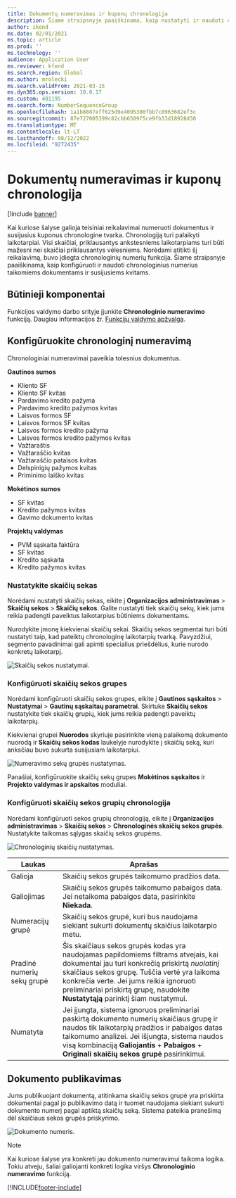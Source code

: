 ```yaml
---
title: Dokumentų numeravimas ir kuponų chronologija
description: Šiame straipsnyje paaiškinama, kaip nustatyti ir naudoti chronologinius numerius taikomiems dokumentams ir susijusiems kvitams.
author: ikond
ms.date: 02/01/2021
ms.topic: article
ms.prod: ''
ms.technology: ''
audience: Application User
ms.reviewer: kfend
ms.search.region: Global
ms.author: mrolecki
ms.search.validFrom: 2021-03-15
ms.dyn365.ops.version: 10.0.17
ms.custom: 401195
ms.search.form: NumberSequenceGroup
ms.openlocfilehash: 1a1b8887eff625d9e4095380fbb7c8963682ef3c
ms.sourcegitcommit: 87e727005399c82cbb6509f5ce9fb33d18928d30
ms.translationtype: MT
ms.contentlocale: lt-LT
ms.lasthandoff: 08/12/2022
ms.locfileid: "9272435"
---
```

# <a name="numbering-documents-and-vouchers-chronologically"></a>Dokumentų numeravimas ir kuponų chronologija

[!include [banner](../includes/banner.md)]


Kai kuriose šalyse galioja teisiniai reikalavimai numeruoti dokumentus ir susijusius kuponus chronologine tvarka. Chronologiją turi palaikyti laikotarpiai. Visi skaičiai, priklausantys ankstesniems laikotarpiams turi būti mažesni nei skaičiai priklausantys vėlesniems. Norėdami atitikti šį reikalavimą, buvo įdiegta chronologinių numerių funkcija. Šiame straipsnyje paaiškinama, kaip konfigūruoti ir naudoti chronologinius numerius taikomiems dokumentams ir susijusiems kvitams.

## <a name="prerequisites"></a>Būtinieji komponentai

Funkcijos valdymo darbo srityje įjunkite **Chronologinio numeravimo** funkciją. Daugiau informacijos žr. [Funkcijų valdymo apžvalga](../../fin-ops-core/fin-ops/get-started/feature-management/feature-management-overview.md).

## <a name="configure-chronological-numbering"></a>Konfigūruokite chronologinį numeravimą

Chronologiniai numeravimai paveikia tolesnius dokumentus.

**Gautinos sumos**
- Kliento SF
- Kliento SF kvitas
- Pardavimo kredito pažyma
- Pardavimo kredito pažymos kvitas
- Laisvos formos SF
- Laisvos formos SF kvitas
- Laisvos formos kredito pažyma
- Laisvos formos kredito pažymos kvitas
- Važtaraštis
- Važtaraščio kvitas
- Važtaraščio pataisos kvitas
- Delspinigių pažymos kvitas
- Priminimo laiško kvitas

**Mokėtinos sumos**
- SF kvitas
- Kredito pažymos kvitas
- Gavimo dokumento kvitas

**Projektų valdymas**
- PVM sąskaita faktūra
- SF kvitas
- Kredito sąskaita
- Kredito pažymos kvitas 

### <a name="define-number-sequences"></a>Nustatykite skaičių sekas

Norėdami nustatyti skaičių sekas, eikite į **Organizacijos administravimas** > **Skaičių sekos** > **Skaičių sekos**. Galite nustatyti tiek skaičių sekų, kiek jums reikia padengti paveiktus laikotarpius būtiniems dokumentams. 

Nurodykite įmonę kiekvienai skaičių sekai. Skaičių sekos segmentai turi būti nustatyti taip, kad pateiktų chronologinę laikotarpių tvarką. Pavyzdžiui, segmento pavadinimai gali apimti specialius priešdėlius, kurie nurodo konkretų laikotarpį.

![Skaičių sekos nustatymai.](media/chrono-num-sequence.jpg)

### <a name="configure-number-sequence-groups"></a>Konfigūruoti skaičių sekos grupes

Norėdami konfigūruoti skaičių sekos grupes, eikite į **Gautinos sąskaitos** > **Nustatymai** > **Gautinų sąskaitaų parametrai**. Skirtuke **Skaičių sekos** nustatykite tiek skaičių grupių, kiek jums reikia padengti paveiktų laikotarpių. 

Kiekvienai grupei **Nuorodos** skyriuje pasirinkite vieną palaikomą dokumento nuorodą ir **Skaičių sekos kodas** laukelyje nurodykite į skaičių seką, kuri anksčiau buvo sukurta susijusiam laikotarpiui.

![Numeravimo sekų grupės nustatymas.](media/chrono-num-sequence-group.jpg)

Panašiai, konfigūruokite skaičių sekų grupes **Mokėtinos sąskaitos** ir **Projekto valdymas ir apskaitos** moduliai.

### <a name="configure-number-sequence-groups-chronology"></a>Konfigūruoti skaičių sekos grupių chronologija

Norėdami konfigūruoti sekos grupių chronologiją, eikite į **Organizacijos administravimas** > **Skaičių sekos** > **Chronologinės skaičių sekos grupės**. Nustatykite taikomas sąlygas skaičių sekos grupėms.

![Chronologinių skaičių nustatymas.](media/chrono-num-sequence-group-period.jpg)

| Laukas            | Aprašas                                                                                                                                                                                                                                                                                                                                                                                   |
|---------------------|------------------------------------------------------------------------------------------------------------------------------------------------------------------------------------------------------------------------------------------------------------------------------------------------------------------------------------------------------------------------------------------------|
| Galioja  | Skaičių sekos grupės taikomumo pradžios data. |
| Galiojimas      | Skaičių sekos grupės taikomumo pabaigos data. Jei netaikoma pabaigos data, pasirinkite **Niekada**. |
| Numeracijų grupė | Skaičių sekos grupė, kuri bus naudojama siekiant sukurti dokumentų skaičius laikotarpio metu. |
| Pradinė numerių sekų grupė | Šis skaičiaus sekos grupės kodas yra naudojamas papildomiems filtrams atvejais, kai dokumentai jau turi konkrečią priskirtą *nuolatinį* skaičiaus sekos grupę. Tuščia vertė yra laikoma konkrečia verte. Jei jums reikia ignoruoti preliminariai priskirtą grupę, naudokite **Nustatytąją** parinktį šiam nustatymui. |
| Numatyta | Jei įjungta, sistema ignoruos preliminariai paskirtą dokumento numerių skaičiaus grupę ir naudos tik laikotarpių pradžios ir pabaigos datas taikomumo analizei. Jei išjungta, sistema naudos visą kombinaciją **Galiojantis** + **Pabaigos** + **Originali skaičių sekos grupė** pasirinkimui. |

## <a name="document-posting"></a>Dokumento publikavimas
Jums publikuojant dokumentą, atitinkama skaičių sekos grupė yra priskirta dokumentai pagal jo publikavimo datą ir tuomet naudojama siekiant sukurti dokumento numerį pagal aptiktą skaičių seką. Sistema pateikia pranešimą dėl skaičiaus sekos grupės priskyrimo.

![Dokumento numeris.](media/chrono-num-sequence-fti.jpg)

> [!NOTE]
> Kai kuriose šalyse yra konkreti jau dokumento numeravimui taikoma logika. Tokiu atveju, šaliai galiojanti konkreti logika viršys **Chronologinio numeravimo** funkciją.


[!INCLUDE[footer-include](../../includes/footer-banner.md)]
